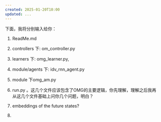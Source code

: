 ```yaml
---
created: 2025-01-20T10:00
updated: ...
---
```

下面，我将分别输入给你：
1. ReadMe.md    
2. controllers 下: om_controller.py
3. learners 下:  omg_learner.py, 
4. module/agents 下: idv_rnn_agent.py
5. module 下omg_am.py 
8. run.py 。这几个文件应该包含了OMG的主要逻辑，你先理解，理解之后我再从这几个文件基础上问你几个问题，明白？



1. embeddings of the future states?
2. 